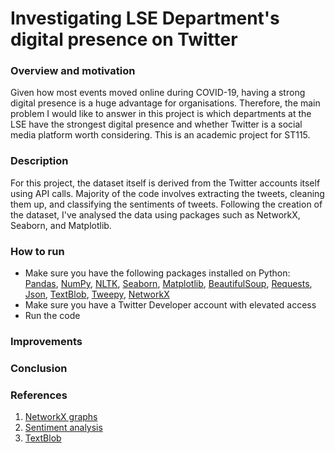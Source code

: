 # Investigating LSE Department's digital presence on Twitter

### Overview and motivation
Given how most events moved online during COVID-19, having a strong digital presence is a huge advantage for organisations. Therefore, the main problem I would like to answer in this project is which departments at the LSE have the strongest digital presence and whether Twitter is a social media platform worth considering. This is an academic project for ST115.

### Description
For this project, the dataset itself is derived from the Twitter accounts itself using API calls. Majority of the code involves extracting the tweets, cleaning them up, and classifying the sentiments of tweets. Following the creation of the dataset, I've analysed the data using packages such as NetworkX, Seaborn, and Matplotlib.

### How to run
- Make sure you have the following packages installed on Python: [Pandas](https://pandas.pydata.org/docs/getting_started/install.html), [NumPy](https://numpy.org/install/), [NLTK](https://www.nltk.org/install.html), [Seaborn](https://seaborn.pydata.org/installing.html), [Matplotlib](https://matplotlib.org/stable/users/installing/index.html), [BeautifulSoup](https://pypi.org/project/beautifulsoup4/), [Requests](https://pypi.org/project/requests/), [Json](https://pypi.org/project/jsonlib/), [TextBlob](https://textblob.readthedocs.io/en/dev/install.html), [Tweepy](https://docs.tweepy.org/en/stable/install.html), [NetworkX](https://networkx.org/documentation/stable/install.html)
- Make sure you have a Twitter Developer account with elevated access
- Run the code

### Improvements

### Conclusion

### References
1. [NetworkX graphs](https://medium.com/future-vision/visualizing-twitter-interactions-with-networkx-a391da239af5)
2. [Sentiment analysis](https://towardsdatascience.com/step-by-step-twitter-sentiment-analysis-in-python-d6f650ade58d)
3. [TextBlob](https://towardsdatascience.com/my-absolute-go-to-for-sentiment-analysis-textblob-3ac3a11d524)
